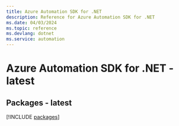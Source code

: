 ```yaml
---
title: Azure Automation SDK for .NET
description: Reference for Azure Automation SDK for .NET
ms.date: 04/03/2024
ms.topic: reference
ms.devlang: dotnet
ms.service: automation
---
```

# Azure Automation SDK for .NET - latest
## Packages - latest
[!INCLUDE [packages](automation-index.md)]